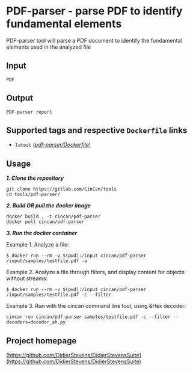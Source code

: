 # PDF-parser - parse PDF to identify fundamental elements

PDF-parser tool will parse a PDF document to identify the fundamental elements used in the analyzed file

## Input

```
PDF
```

## Output

```
PDF-parser report
```

## Supported tags and respective `Dockerfile` links

* `latest` ([*pdf-parser/Dockerfile*](https://gitlab.com/CinCan/tools/tree/master/pdf-parser))


## Usage

***1. Clone the repository***

```
git clone https://gitlab.com/CinCan/tools
cd tools/pdf-parser/
```

***2. Build OR pull the docker image*** 

```
docker build . -t cincan/pdf-parser
docker pull cincan/pdf-parser
```

***3. Run the docker container***

Example 1. Analyze a file:

`$ docker run --rm -v $(pwd):/input cincan/pdf-parser /input/samples/testfile.pdf -a`  


Example 2. Analyze a file through filters, and display content for objects without streams:  

`$ docker run --rm -v $(pwd):/input cincan/pdf-parser /input/samples/testfile.pdf -c --filter`   


Example 3. Run with the cincan command line tool, using &Hex decoder:  

`cincan run cincan/pdf-parser samples/testfile.pdf -c --filter --decoders=decoder_ah.py`



## Project homepage

[https://github.com/DidierStevens/DidierStevensSuite](https://github.com/DidierStevens/DidierStevensSuite)
